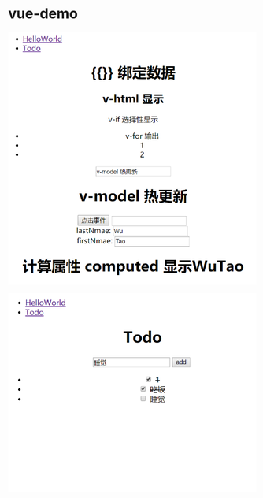 # vue-demo

![image](https://github.com/taoowuu/vue-demo/raw/master/vue1.PNG )

![image](https://github.com/taoowuu/vue-demo/raw/master/vue2.PNG )

